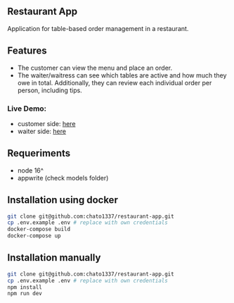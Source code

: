 
## Restaurant App

Application for table-based order management in a restaurant.

## Features

- The customer can view the menu and place an order.
- The waiter/waitress can see which tables are active and how much they owe in total. Additionally, they can review each individual order per person, including tips.

### Live Demo:

- customer side: [here](https://restaurant-app-ten-rho.vercel.app/table)
- waiter side: [here]()

##  Requeriments

- node 16^
- appwrite (check models folder)

## Installation using docker


```bash
git clone git@github.com:chato1337/restaurant-app.git
cp .env.example .env # replace with own credentials
docker-compose build
docker-compose up
```


## Installation manually

```bash
git clone git@github.com:chato1337/restaurant-app.git
cp .env.example .env # replace with own credentials
npm install
npm run dev
```